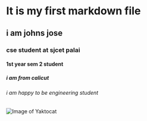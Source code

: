 # It is my first markdown file
## i am johns jose
### cse student at sjcet palai
#### 1st year sem 2 student
##### i am from calicut 
###### i am happy to be engineering student

![Image of Yaktocat](https://octodex.github.com/images/yaktocat.png)
